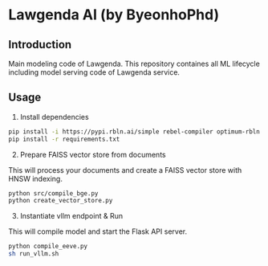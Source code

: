# Lawgenda AI (by ByeonhoPhd)

## Introduction
Main modeling code of Lawgenda. This repository containes all ML lifecycle including model serving code of Lawgenda service.

## Usage
1. Install dependencies

```bash
pip install -i https://pypi.rbln.ai/simple rebel-compiler optimum-rbln vllm-rbln
pip install -r requirements.txt
```

2. Prepare FAISS vector store from documents

This will process your documents and create a FAISS vector store with HNSW indexing.

```bash
python src/compile_bge.py
python create_vector_store.py
```

3. Instantiate vllm endpoint & Run

This will compile model and start the Flask API server.

```bash
python compile_eeve.py
sh run_vllm.sh
```
